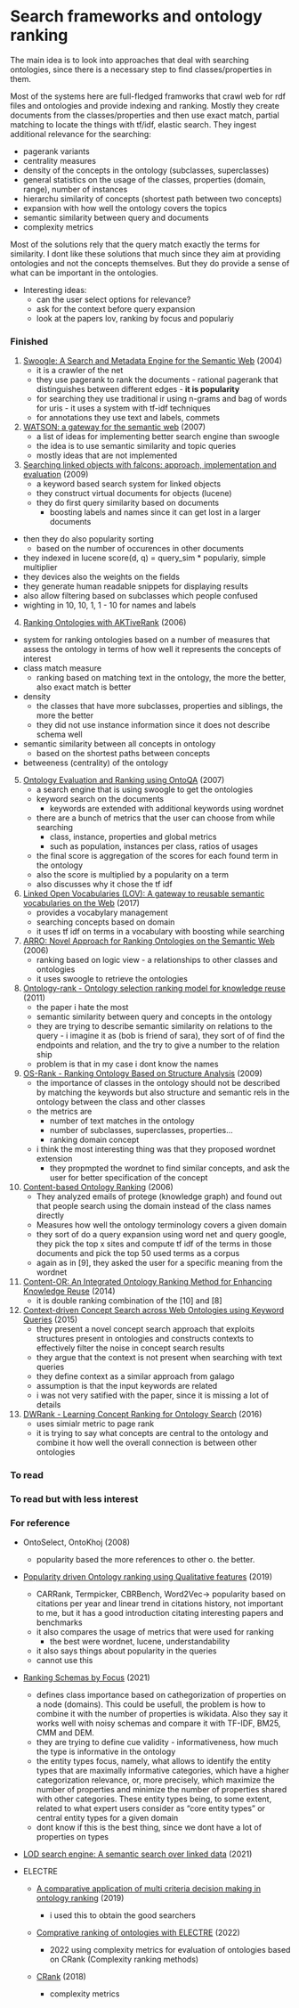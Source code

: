 # Search frameworks and ontology ranking

The main idea is to look into approaches that deal with searching ontologies, since there is a necessary step to find classes/properties in them.

Most of the systems here are full-fledged framworks that crawl web for rdf files and ontologies and provide indexing and ranking.
Mostly they create documents from the classes/properties and then use exact match, partial matching to locate the things with tf/idf, elastic search.
They ingest additional relevance for the searching:
- pagerank variants
- centrality measures
- density of the concepts in the ontology (subclasses, superclasses)
- general statistics on the usage of the classes, properties (domain, range), number of instances
- hierarchu similarity of concepts (shortest path between two concepts)
- expansion with how well the ontology covers the topics
- semantic similarity between query and documents
- complexity metrics

Most of the solutions rely that the query match exactly the terms for similarity.
I dont like these solutions that much since they aim at providing ontologies and not the concepts themselves.
But they do provide a sense of what can be important in the ontologies.


- Interesting ideas:
  - can the user select options for relevance?
  - ask for the context before query expansion
  - look at the papers lov, ranking by focus and populariy

### Finished

1. [Swoogle: A Search and Metadata Engine for the Semantic Web](https://dl.acm.org/doi/10.1145/1031171.1031289) (2004)
   - it is a crawler of the net
   - they use pagerank to rank the documents - rational pagerank that distinguishes between different edges - **it is popularity**
   - for searching they use traditional ir using n-grams and bag of words for uris - it uses a system with tf-idf techniques
   - for annotations they use text and labels, commets
2. [WATSON: a gateway for the semantic web](https://www.researchgate.net/publication/48989644_WATSON_a_gateway_for_the_semantic_web) (2007)
   - a list of ideas for implementing better search engine than swoogle
   - the idea is to use semantic similarity and topic queries
   - mostly ideas that are not implemented 
3. [Searching linked objects with falcons: approach, implementation and evaluation](https://www.researchgate.net/publication/220123904_Searching_Linked_Objects_with_Falcons_Approach_Implementation_and_Evaluation) (2009)
   - a keyword based search system for linked objects
   - they construct virtual documents for objects (lucene)
   - they do first query similarity based on documents
     -  boosting labels and names since it can get lost in a larger documents
  - then they do also popularity sorting
    - based on the number of occurences in other documents
  - they indexed in lucene score(d, q) = query_sim * populariy, simple multiplier 
  - they devices also the weights on the fields
  - they generate human readable snippets for displaying results
  - also allow filtering based on subclasses which people confused
  - wighting in 10, 10, 1, 1 - 10 for names and labels
4. [Ranking Ontologies with AKTiveRank](https://link.springer.com/chapter/10.1007/11926078_1) (2006)
  - system for ranking ontologies based on a number of measures that assess the ontology in terms of how well it represents the concepts of interest
  - class match measure 
    - ranking based on matching text in the ontology, the more the better, also exact match is better
  - density 
    - the classes that have more subclasses, properties and siblings, the more the better
    - they did not use instance information since it does not describe schema well
  - semantic similarity between all concepts in ontology
    - based on the shortest paths between concepts
  - betweeness (centrality) of the ontology
5. [Ontology Evaluation and Ranking using OntoQA](https://ieeexplore.ieee.org/document/4338348) (2007)
   - a search engine that is using swoogle to get the ontologies
   - keyword search on the documents
     - keywords are extended with additional keywords using wordnet
   - there are a bunch of metrics that the user can choose from while searching
     - class, instance, properties and global metrics
     - such as population, instances per class, ratios of usages
   - the final score is aggregation of the scores for each found term in the ontology
   - also the score is multiplied by a popularity on a term
   - also discusses why it chose the tf idf
6. [Linked Open Vocabularies (LOV): A gateway to reusable semantic vocabularies on the Web](https://www.semantic-web-journal.net/system/files/swj1178.pdf) (2017)
   - provides a vocabylary management
   - searching concepts based on domain
   - it uses tf idf on terms in a vocabulary with boosting while searching
7. [ARRO: Novel Approach for Ranking Ontologies on the Semantic Web](https://www.semanticscholar.org/paper/2006-1-St-International-Symposium-on-Pervasive-and-Yu-Cao/dcb6af4aa7779db40a8bbc971cfdd86c1c6b7870) (2006)
   - ranking based on logic view - a relationships to other classes and ontologies
   - it uses swoogle to retrieve the ontologies 
8. [Ontology-rank - Ontology selection ranking model for knowledge reuse](https://www.sciencedirect.com/science/article/pii/S0957417410011310) (2011)
   - the paper i hate the most
   - semantic similarity between query and concepts in the ontology
   - they are trying to describe semantic similarity on relations to the query - i imagine it as (bob is friend of sara), they sort of of find the endpoints and relation, and the try to give a number to the relation ship
   - problem is that in my case i dont know the names
9.  [OS-Rank - Ranking Ontology Based on Structure Analysis](https://ieeexplore.ieee.org/document/5362262) (2009)
    - the importance of classes in the ontology should not be described by matching the keywords but also structure and semantic rels in the ontology between the class and other classes
    - the metrics are
      -  number of text matches in the ontology
      -  number of subclasses, superclasses, properties...
      -  ranking domain concept
    - i think the most interesting thing was that they proposed wordnet extension
      - they propmpted the wordnet to find similar concepts, and ask the user for better specification of the concept
10. [Content-based Ontology Ranking](https://eprints.soton.ac.uk/262605/) (2006)
    - They analyzed emails of protege (knowledge graph) and found out that people search using the domain instead of the class names directly
    - Measures how well the ontology terminology covers a given domain
    - they sort of do a query expansion using word net and query google, they pick the top x sites and compute tf idf of the terms in those documents and pick the top 50 used terms as a corpus
    - again as in [9], they asked the user for a specific meaning from the wordnet  
11. [Content-OR:  An Integrated Ontology Ranking Method for Enhancing Knowledge Reuse](https://www.researchgate.net/publication/289725459_An_Integrated_Ontology_Ranking_Method_for_Enhancing_Knowledge_Reuse) (2014)
    - it is double ranking combination of the [10] and [8]  
12. [Context-driven Concept Search across Web Ontologies using Keyword Queries](https://dl.acm.org/doi/10.1145/2815833.2816958) (2015)
    - they present a novel concept search approach that exploits structures present in ontologies and constructs contexts to effectively filter the noise in concept search results
    - they argue that the context is not present when searching with text queries
    - they define context as a similar approach from galago
    - assumption is that the input keywords are related
    - i was not very satified with the paper, since it is missing a lot of details
13. [DWRank - Learning Concept Ranking for Ontology Search](https://www.semantic-web-journal.net/system/files/swj883.pdf) (2016)
    - uses simialr metric to page rank
    - it is trying to say what concepts are central to the ontology and combine it how well the overall connection is between other ontologies  

### To read

### To read but with less interest

### For reference

- OntoSelect, OntoKhoj (2008)
  - popularity based the more references to other o. the better.

- [Popularity driven Ontology ranking using Qualitative features](https://orbilu.uni.lu/bitstream/10993/40972/1/2019-07-02_iswc19-ranking-final.pdf) (2019)
  - CARRank, Termpicker, CBRBench, Word2Vec-> popularity based on citations per year and linear trend in citations history, not important to me, but it has a good introduction citating interesting papers and benchmarks
  - it also compares the usage of metrics that were used for ranking
    - the best were wordnet, lucene, understandability
  - it also says things about popularity in the queries
  - cannot use this

- [Ranking Schemas by Focus](https://www.researchgate.net/publication/353514217_Ranking_Schemas_by_Focus_A_Cognitively-Inspired_Approach) (2021)
  - defines class importance based on cathegorization of properties on a node (domains). This could be usefull, the problem is how to combine it with the number of properties is wikidata. Also they say it works well with noisy schemas and compare it with TF-IDF, BM25, CMM and DEM.
  - they are trying to define cue validity - informativeness, how much the type is informative in the ontology 
  - the entity types focus, namely, what allows to identify the entity types that are maximally informative categories, which have a higher categorization relevance, or, more precisely, which maximize the number of properties and minimize the number of properties shared with other categories. These entity types being, to some extent, related to what expert users consider as “core entity types” or central entity types for a given domain
  - dont know if this is the best thing, since we dont have a lot of properties on types

- [LOD search engine: A semantic search over linked data](https://link.springer.com/article/10.1007/s10844-021-00687-0) (2021)

- ELECTRE
  -  [A comparative application of multi criteria decision making in ontology ranking](https://link.springer.com/chapter/10.1007/978-3-030-20485-3_5) (2019)
     -  i used this to obtain the good searchers
  - [Comprative ranking of ontologies with ELECTRE](https://www.researchgate.net/publication/365607097_Comparative_Ranking_of_Ontologies_with_ELECTRE_Family_of_Multi-criteria_Decision-Making_Algorithms) (2022)
    - 2022 using complexity metrics for evaluation of ontologies based on CRank (Complexity ranking methods)
  
  - [CRank](https://link.springer.com/chapter/10.1007/978-3-030-00856-7_7) (2018)
    - complexity metrics
